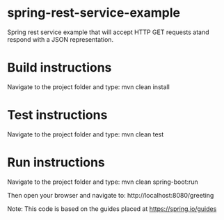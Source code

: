 # spring-rest-service-example
Spring rest service example that will accept HTTP GET requests atand respond with a JSON representation.

# Build instructions
Navigate to the project folder and type:
mvn clean install 

# Test instructions
Navigate to the project folder and type:
mvn clean test

# Run instructions
Navigate to the project folder and type:
mvn clean spring-boot:run

Then open your browser and navigate to: http://localhost:8080/greeting


Note: This code is based on the guides placed at https://spring.io/guides


